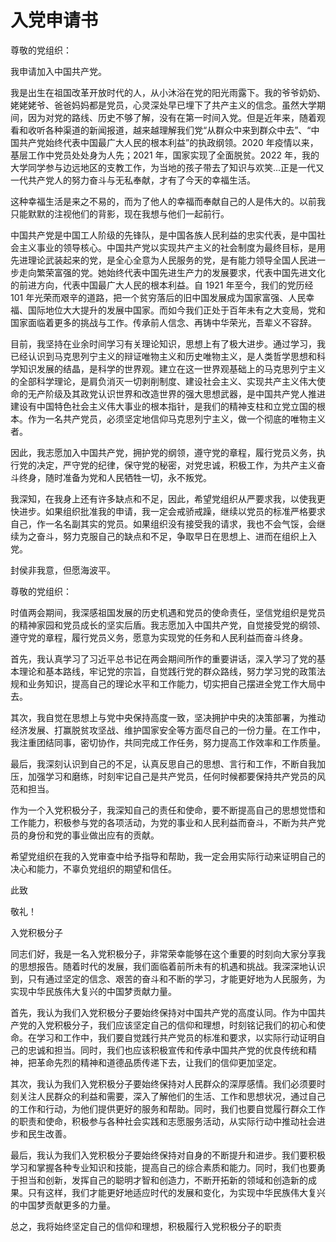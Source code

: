 # 入党申请书

尊敬的党组织：

我申请加入中国共产党。

我是出生在祖国改革开放时代的人，从小沐浴在党的阳光雨露下。我的爷爷奶奶、姥姥姥爷、爸爸妈妈都是党员，心灵深处早已埋下了共产主义的信念。虽然大学期间，因为对党的路线、历史不够了解，没有在第一时间入党。但是近年来，随着观看和收听各种渠道的新闻报道，越来越理解我们党“从群众中来到群众中去”、“中国共产党始终代表中国最广大人民的根本利益”的执政纲领。2020 年疫情以来，基层工作中党员处处身为人先；2021 年，国家实现了全面脱贫。2022 年，我的大学同学参与边远地区的支教工作，为当地的孩子带去了知识与欢笑...正是一代又一代共产党人的努力奋斗与无私奉献，才有了今天的幸福生活。

这种幸福生活是来之不易的，而为了他人的幸福而奉献自己的人是伟大的。以前我只能默默的注视他们的背影，现在我想与他们一起前行。

中国共产党是中国工人阶级的先锋队，是中国各族人民利益的忠实代表，是中国社会主义事业的领导核心。中国共产党以实现共产主义的社会制度为最终目标，是用先进理论武装起来的党，是全心全意为人民服务的党，是有能力领导全国人民进一步走向繁荣富强的党。她始终代表中国先进生产力的发展要求，代表中国先进文化的前进方向，代表中国最广大人民的根本利益。自 1921 年至今，我们的党历经 101 年光荣而艰辛的道路，把一个贫穷落后的旧中国发展成为国家富强、人民幸福、国际地位大大提升的发展中国家。而如今我们正处于百年未有之大变局，党和国家面临着更多的挑战与工作。传承前人信念、再铸中华荣光，吾辈义不容辞。

目前，我坚持在业余时间学习有关理论知识，思想上有了极大进步。通过学习，我已经认识到马克思列宁主义的辩证唯物主义和历史唯物主义，是人类哲学思想和科学知识发展的结晶，是科学的世界观。建立在这一世界观基础上的马克思列宁主义的全部科学理论，是肩负消灭一切剥削制度、建设社会主义、实现共产主义伟大使命的无产阶级及其政党认识世界和改造世界的强大思想武器，是中国共产党人推进建设有中国特色社会主义伟大事业的根本指针，是我们的精神支柱和立党立国的根本。作为一名共产党员，必须坚定地信仰马克思列宁主义，做一个彻底的唯物主义者。


因此，我志愿加入中国共产党，拥护党的纲领，遵守党的章程，履行党员义务，执行党的决定，严守党的纪律，保守党的秘密，对党忠诚，积极工作，为共产主义奋斗终身，随时准备为党和人民牺牲一切，永不叛党。

我深知，在我身上还有许多缺点和不足，因此，希望党组织从严要求我，以使我更快进步。如果组织批准我的申请，我一定会戒骄戒躁，继续以党员的标准严格要求自己，作一名名副其实的党员。如果组织没有接受我的请求，我也不会气馁，会继续为之奋斗，努力克服自己的缺点和不足，争取早日在思想上、进而在组织上入党。

封侯非我意，但愿海波平。


尊敬的党组织：

时值两会期间，我深感祖国发展的历史机遇和党员的使命责任，坚信党组织是党员的精神家园和党员成长的坚实后盾。我志愿加入中国共产党，自觉接受党的纲领、遵守党的章程，履行党员义务，愿意为实现党的任务和人民利益而奋斗终身。

首先，我认真学习了习近平总书记在两会期间所作的重要讲话，深入学习了党的基本理论和基本路线，牢记党的宗旨，自觉践行党的群众路线，努力学习党的政策法规和业务知识，提高自己的理论水平和工作能力，切实把自己摆进全党工作大局中去。

其次，我自觉在思想上与党中央保持高度一致，坚决拥护中央的决策部署，为推动经济发展、打赢脱贫攻坚战、维护国家安全等方面尽自己的一份力量。在工作中，我注重团结同事，密切协作，共同完成工作任务，努力提高工作效率和工作质量。

最后，我深刻认识到自己的不足，认真反思自己的思想、言行和工作，不断自我加压，加强学习和磨练，时刻牢记自己是共产党员，任何时候都要保持共产党员的风范和担当。

作为一个入党积极分子，我深知自己的责任和使命，要不断提高自己的思想觉悟和工作能力，积极参与党的各项活动，为党的事业和人民利益而奋斗，不断为共产党员的身份和党的事业做出应有的贡献。

希望党组织在我的入党审查中给予指导和帮助，我一定会用实际行动来证明自己的决心和能力，不辜负党组织的期望和信任。

此致

敬礼！

入党积极分子

同志们好，我是一名入党积极分子，非常荣幸能够在这个重要的时刻向大家分享我的思想报告。随着时代的发展，我们面临着前所未有的机遇和挑战。我深深地认识到，只有通过坚定的信念、艰苦的奋斗和不断的学习，才能更好地为人民服务，为实现中华民族伟大复兴的中国梦贡献力量。

首先，我认为我们入党积极分子要始终保持对中国共产党的高度认同。作为中国共产党的入党积极分子，我们应该坚定自己的信仰和理想，时刻铭记我们的初心和使命。在学习和工作中，我们要自觉践行共产党员的标准和要求，以实际行动证明自己的忠诚和担当。同时，我们也应该积极宣传和传承中国共产党的优良传统和精神，把革命先烈的精神和道德品质传递下去，让我们的信仰更加坚定。

其次，我认为我们入党积极分子要始终保持对人民群众的深厚感情。我们必须要时刻关注人民群众的利益和需要，深入了解他们的生活、工作和思想状况，通过自己的工作和行动，为他们提供更好的服务和帮助。同时，我们也要自觉履行群众工作的职责和使命，积极参与各种社会实践和志愿服务活动，从实际行动中推动社会进步和民生改善。

最后，我认为我们入党积极分子要始终保持对自身的不断提升和进步。我们要积极学习和掌握各种专业知识和技能，提高自己的综合素质和能力。同时，我们也要勇于担当和创新，发挥自己的聪明才智和创造力，不断开拓新的领域和创造新的成果。只有这样，我们才能更好地适应时代的发展和变化，为实现中华民族伟大复兴的中国梦贡献更多的力量。

总之，我将始终坚定自己的信仰和理想，积极履行入党积极分子的职责